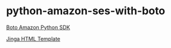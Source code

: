 # python-amazon-ses-with-boto

<p><a href="https://github.com/boto/boto">Boto Amazon Python SDK</a></p>
<p><a href="http://jinja.pocoo.org/">Jinga HTML Template</a></p>
